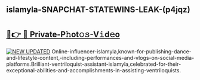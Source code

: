 ## islamyla-SNAPCHAT-STATEWINS-LEAK-(p4jqz)


# <h2><a href="https://mediaupload.pro?-20M">🔗👉 🔴 Private-P𝚑ot𝚘𝚜-V𝚒d𝚎o</a></h2>

[![NEW UPDATED](https://i.imgur.com/0qMVB7G.gif)](https://mediaupload.pro?-20M)
Online-influencer-islamyla,known-for-publishing-dance-and-lifestyle-content,-including-performances-and-vlogs-on-social-media-platforms.Brilliant-ventriloquist-assistant-islamyla,celebrated-for-their-exceptional-abilities-and-accomplishments-in-assisting-ventriloquists.  